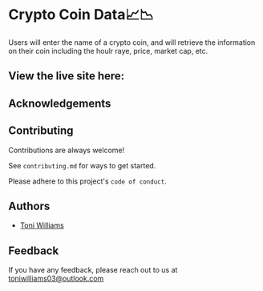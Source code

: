 # Crypto Coin Data📈📉

Users will enter the name of a crypto coin, and will retrieve the information on their coin including the houlr raye, price, market cap, etc.

## View the live site here: 


## Acknowledgements 
 
 


## Contributing

Contributions are always welcome!

See `contributing.md` for ways to get started.

Please adhere to this project's `code of conduct`.

## Authors

- [Toni Williams](https://www.github.com/toniwilliams1)

## Feedback

If you have any feedback, please reach out to us at toniwilliams03@outlook.com
